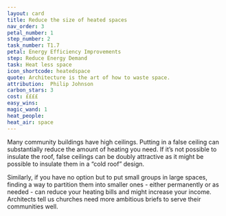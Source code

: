 ```yaml
---
layout: card
title: Reduce the size of heated spaces
nav_order: 3
petal_number: 1
step_number: 2
task_number: T1.7
petal: Energy Efficiency Improvements
step: Reduce Energy Demand
task: Heat less space
icon_shortcode: heatedspace
quote: Architecture is the art of how to waste space.
attribution:  Philip Johnson
carbon_stars: 3
cost: ££££
easy_wins: 
magic_wand: 1
heat_people: 
heat_air: space
---
```


<p>Many community buildings have high ceilings.  Putting in a false ceiling can substantially reduce the amount of heating you need. If it’s not possible to insulate the roof, false ceilings can be doubly attractive as it might be possible to insulate them in a “cold roof” design. </p><p> Similarly, if you have no option but to put small groups in large spaces, finding a way to partition them into smaller ones - either permanently or as needed - can reduce your heating bills and might increase your income. Architects tell us churches need more ambitious briefs to serve their communities well.  </p> 
